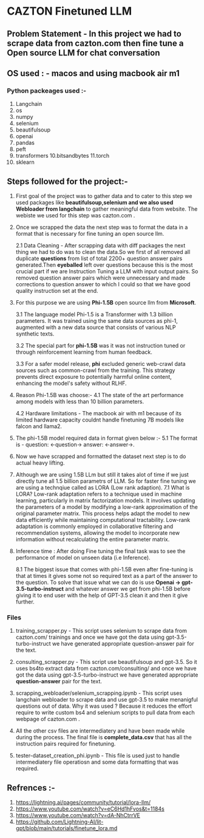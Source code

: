 # CAZTON Finetuned LLM


## Problem Statement - In this project we had to scrape data from cazton.com then fine tune a Open source LLM  for chat conversation

## OS used : - macos and using macbook air m1

### Python packeages used :-
1. Langchain
2. os
3. numpy
4. selenium
5. beautifulsoup
6. openai
7. pandas
8. peft
9. transformers
10.bitsandbytes
11.torch
12. sklearn

## Steps followed for the project:-

1. First goal of the project was to gather data and to cater to this step we used packages like **beautifulsoup,selenium and we also used Webloader from langchain** to gather meaningful data from website. The webiste we used for this step was cazton.com .

2. Once we scrapped the data the next step was to format the data in a format that is necessary for fine tuning an open source llm.

    2.1 Data Cleaning - After scrapping data with diff packages the next thing we had to do was to clean the data.So we first of all removed all duplicate **questions** from list of total 2200+ question answer pairs generated.Then **eyeballed** left over questions because this is the most crucial part if we are Instruction Tuning a LLM with input output pairs. So removed question answer pairs which were unnecessary and made corrections to question answer to which I could so that we have good quality instruction set at the end.

3. For this purpose we are using **Phi-1.5B** open source llm from **Microsoft**.

    3.1 The language model Phi-1.5 is a Transformer with 1.3 billion parameters. It was trained using the same data sources as phi-1, augmented with a new data source that consists of various NLP synthetic texts. 

    3.2 The special part for **phi-1.5B** was it was not instruction tuned  or through reinforcement learning from human feedback.

    3.3 For a safer model release, **phi** excluded generic web-crawl data sources such as common-crawl from the training. This strategy prevents direct exposure to potentially harmful online content, enhancing the model's safety without RLHF. 

4. Reason Phi-1.5B was choose:-
    4.1 The state of the art performance among models with less than 10 billion parameters.

    4.2 Hardware limitations - The macbook air with m1 because of its limited hardware capacity couldnt handle finetuning 7B models like falcon and llama2.
    
    
5. The phi-1.5B model required data in format given below :-
    5.1 The format is - question: <-question-> answer: <-answer->.
    

6. Now we have scrapped and formatted the dataset next step is to do actual heavy lifting.

7. Although we are using 1.5B LLm but still it takes alot of time if we just directly tune all 1.5 billion parametrs of LLM. So for faster fine tuning we are using a technqiue called as LORA (Low rank adaption).
    7.1 What is LORA?
    Low-rank adaptation refers to a technique used in machine learning, particularly in matrix factorization models. It involves updating the parameters of a model by modifying a low-rank approximation of the original parameter matrix. This
    process helps adapt the model to new data efficiently while maintaining computational tractability. Low-rank adaptation is commonly employed in collaborative filtering and recommendation systems, allowing the model to incorporate new information
    without recalculating the entire parameter matrix.
    
    
8. Inference time : After doing Fine tuning the final task was to see the performance of model on unseen data (i.e Inference).

    8.1 The biggest issue that comes with phi-1.5B even after fine-tuning is that at times it gives some not so required text as a part of the answer to the question. To solve that issue what we can do is use **Openai -> gpt-3.5-turbo-instruct** and
    whatever answer we get from phi-1.5B before giving it to end user with the help of GPT-3.5 clean it and then it give further.
    


### Files

1. training_scrapper.py - This script uses selenium to scrape data from cazton.com/     trainings and once we have got the data using gpt-3.5-turbo-instruct we have generated appropriate question-answer pair for the text.
    
2. consulting_scrapper.py - This script use beautifulsoup and gpt-3.5. So it uses bs4to   extract data from cazton.com/consulting/<domain-name> and once we have got the data using gpt-3.5-turbo-instruct we have generated appropriate **question-answer** pair for the text.

3. scrapping_webloader/selenium_scrapping.ipynb - This script uses langchain webloader to scrape data and use gpt-3.5 to make 
    menanigful questions out of data. Why it was used ? Because it reduces the effort require to write custom bs4 and selenium
    scripts to pull data from each webpage of cazton.com .
    
4. All the other csv files are intermediatery and have been made while during the process. The final file is
    **complete_data.csv** that has all the instruction pairs required for finetuning.
    
5. tester-dataset_creation_phi.ipynb - This file is used just to handle intermediatery file operatiosn and some data formatting
    that was required. 
    
    
## Refrences :-

1. https://lightning.ai/pages/community/tutorial/lora-llm/
2. https://www.youtube.com/watch?v=eC6Hd1hFvos&t=1184s
3. https://www.youtube.com/watch?v=dA-NhCtrrVE
4. https://github.com/Lightning-AI/lit-gpt/blob/main/tutorials/finetune_lora.md
